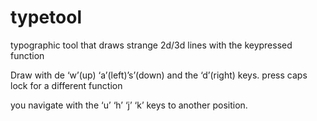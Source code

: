 # typetool
typographic tool that draws strange 2d/3d lines with the keypressed function

Draw with de  ‘w’(up) ‘a’(left)’s’(down) and the ‘d’(right) keys. press caps lock for a different function

you navigate with the ‘u’ ‘h’ ‘j’ ‘k’ keys to another position.
